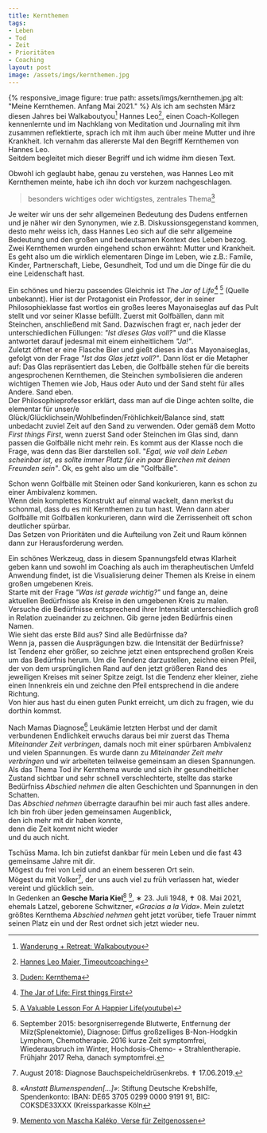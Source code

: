 ```yaml
---
title: Kernthemen
tags:
- Leben
- Tod
- Zeit 
- Prioritäten
- Coaching
layout: post
image: /assets/imgs/kernthemen.jpg
---
```

{% responsive_image figure: true path: assets/imgs/kernthemen.jpg
alt: "Meine Kernthemen. Anfang Mai 2021." %}
Als ich am sechsten März diesen Jahres bei Walkaboutyou[^way] Hannes Leo[^hannes],
einen Coach-Kollegen kennenlernte und im Nachklang von Meditation und Journaling
mit ihm zusammen reflektierte, 
sprach ich mit ihm auch über meine Mutter und ihre Krankheit.
Ich vernahm das allererste Mal den Begriff Kernthemen von Hannes Leo.  
Seitdem begleitet mich dieser Begriff und ich widme ihm diesen Text.<!--break-->

Obwohl ich geglaubt habe, genau zu verstehen, 
was Hannes Leo mit Kernthemen meinte, habe ich ihn doch vor kurzem nachgeschlagen.

> besonders wichtiges oder wichtigstes, zentrales Thema[^duden]

Je weiter wir uns der sehr allgemeinen Bedeutung des Dudens entfernen 
und je näher wir den Synonymen, wie z.B. Diskussionsgegenstand kommen,
desto mehr weiss ich, 
dass Hannes Leo sich auf die sehr allgemeine Bedeutung 
und den großen und bedeutsamen Kontext des Leben bezog.  
Zwei Kernthemen wurden eingehend schon erwähnt: Mutter und Krankheit.
Es geht also um die wirklich elementaren Dinge im Leben, wie z.B.:
Famile, Kinder, Partnerschaft, Liebe, Gesundheit, Tod 
und um die Dinge für die du eine Leidenschaft hast.

Ein schönes und hierzu passendes Gleichnis 
ist *The Jar of Life*[^jar1] [^jar2] (Quelle unbekannt).
Hier ist der Protagonist ein Professor, der in seiner Philosophieklasse fast wortlos
ein großes leeres Mayonaiseglas auf das Pult stellt und vor seiner Klasse befüllt.
Zuerst mit Golfbällen, dann mit Steinchen, anschließend mit Sand. 
Dazwischen fragt er, nach jeder der unterschiedlichen Füllungen: *"Ist dieses Glas voll?"*
und die Klasse antwortet darauf jedesmal mit einem einheitlichem *"Ja!"*.  
Zuletzt öffnet er eine Flasche Bier und gießt dieses in das Mayonaiseglas,
gefolgt von der Frage *"Ist das Glas jetzt voll?"*.
Dann löst er die Metapher auf: 
Das Glas repräsentiert das Leben, 
die Golfbälle stehen für die bereits angesprochenen Kernthemen, 
die Steinchen symbolisieren die anderen wichtigen Themen wie Job, Haus oder Auto
und der Sand steht für alles Andere. Sand eben.  
Der Philosophieprofessor erklärt,
dass man auf die Dinge achten sollte, 
die elementar für unser/e Glück/Glücklichsein/Wohlbefinden/Fröhlichkeit/Balance sind,
statt unbedacht zuviel Zeit auf den Sand zu verwenden.
Oder gemäß dem Motto *First things First*, wenn zuerst Sand oder Steinchen im Glas sind,
dann passen die Golfbälle nicht mehr rein.
Es kommt aus der Klasse noch die Frage, was denn das Bier darstellen soll.
"*Egal, wie voll dein Leben scheinbar ist, 
es sollte immer Platz für ein paar Bierchen mit deinen Freunden sein"*.
Ok, es geht also um die "Golfbälle".

Schon wenn Golfbälle mit Steinen oder Sand konkurieren, 
kann es schon zu einer Ambivalenz kommen.   
Wenn dein komplettes Konstrukt auf einmal wackelt, 
dann merkst du schonmal, dass du es mit Kernthemen zu tun hast.
Wenn dann aber Golfbälle mit Golfbällen konkurieren,
dann wird die Zerrissenheit oft schon deutlicher spürbar.  
Das Setzen von Prioritäten und die Aufteilung von Zeit und Raum 
können dann zur Herausforderung werden.

Ein schönes Werkzeug, dass in diesem Spannungsfeld etwas Klarheit geben kann 
und sowohl im Coaching als auch im therapheutischen Umfeld Anwendung findet, 
ist die Visualisierung deiner Themen 
als Kreise in einem großen umgebenen Kreis.  
Starte mit der Frage *"Was ist gerade wichtig?"* 
und fange an, deine aktuellen Bedürfnisse als Kreise
in den umgebenen Kreis zu malen.
Versuche die Bedürfnisse entsprechend ihrer Intensität unterschiedlich groß
in Relation zueinander zu zeichnen. 
Gib gerne jeden Bedürfnis einen Namen.  
Wie sieht das erste Bild aus? Sind alle Bedürfnisse da?  
Wenn ja, passen die Ausprägungen bzw. die Intensität der Bedürfnisse?  
Ist Tendenz eher größer, 
so zeichne jetzt einen entsprechend großen Kreis um das Bedürfnis herum. 
Um die Tendenz darzustellen, zeichne einen Pfeil, 
der von dem ursprünglichen Rand 
auf den jetzt größeren Rand des jeweiligen Kreises mit seiner Spitze zeigt.
Ist die Tendenz eher kleiner, ziehe einen Innenkreis ein
und zeichne den Pfeil entsprechend in die andere Richtung.  
Von hier aus hast du einen guten Punkt erreicht, 
um dich zu fragen, wie du dorthin kommst.

Nach Mamas Diagnose[^krebs1] Leukämie letzten Herbst 
und der damit verbundenen Endlichkeit
erwuchs daraus bei mir zuerst das Thema *Miteinander Zeit verbringen*, 
damals noch mit einer spürbaren Ambivalenz und vielen Spannungen.
Es wurde dann zu *Miteinander Zeit mehr verbringen* 
und wir arbeiteten teilweise gemeinsam an diesen Spannungen.
Als das Thema Tod ihr Kernthema wurde 
und sich ihr gesundheitlicher Zustand sichtbar und sehr schnell verschlechterte,
stellte das starke Bedürfniss *Abschied nehmen* 
die alten Geschichten und Spannungen in den Schatten.   
Das *Abschied nehmen* überragte daraufhin bei mir auch fast alles andere.  
Ich bin froh über jeden gemeinsamen Augenblick,   
den ich mehr mit dir haben konnte,   
denn die Zeit kommt nicht wieder  
und du auch nicht. 

Tschüss Mama. 
Ich bin zutiefst dankbar für mein Leben und die fast 43 gemeinsame Jahre mit dir.  
Mögest du frei von Leid und an einem besseren Ort sein.  
Mögest du mit Volker[^krebs2], der uns auch viel zu früh verlassen hat, 
wieder vereint und glücklich sein.   
In Gedenken an **Gesche Maria Kiel**[^krebshilfe] [^memento], 
∗ 23. Juli 1948, ✝ 08. Mai 2021,
ehemals Latzel, geborene Schwitzner, *«Gracias a la Vida»*.
Mein zuletzt größtes Kernthema *Abschied nehmen* geht jetzt vorüber, 
tiefe Trauer nimmt seinen Platz ein 
und der Rest ordnet sich jetzt wieder neu.

[^way]: [Wanderung + Retreat: Walkaboutyou](https://walkaboutyou.org/)
[^hannes]: [Hannes Leo Maier, Timeoutcoaching](https://www.timeoutcoaching.ch)
[^duden]: [Duden: Kernthema](https://www.duden.de/rechtschreibung/Kernthema)
[^jar1]: [The Jar of Life: First things First](https://balancedaction.me/2012/10/17/the-jar-of-life-first-things-first/)
[^jar2]: [A Valuable Lesson For A Happier Life(youtube)](https://www.youtube.com/watch?v=SqGRnlXplx0)
[^krebs1]: September 2015: besorgniserregende Blutwerte, Entfernung der Milz(Splenektomie), Diagnose: Diffus großzelliges B-Non-Hodgkin Lymphom, Chemotherapie. 2016 kurze Zeit symptomfrei, Wiederausbruch im Winter, Hochdosis-Chemo- + Strahlentherapie. Frühjahr 2017 Reha, danach symptomfrei.
[^krebs2]: August 2018: Diagnose Bauchspeicheldrüsenkrebs. ✝ 17.06.2019.
[^krebshilfe]: *«Anstatt Blumenspenden[...]»*: Stiftung Deutsche Krebshilfe, Spendenkonto: IBAN: DE65 3705 0299 0000 9191 91, BIC: COKSDE33XXX (Kreissparkasse Köln
[^memento]: [Memento von Mascha Kaléko, Verse für Zeitgenossen](https://www.maschakaleko.com/memento)
